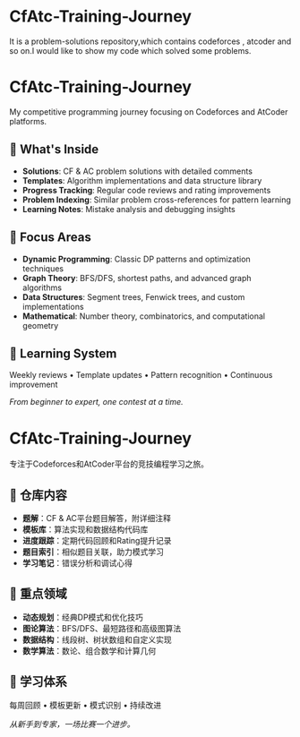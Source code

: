 # CfAtc-Training-Journey
It is a problem-solutions repository,which contains codeforces , atcoder and so on.I would like to show my code which solved some problems.



# CfAtc-Training-Journey

My competitive programming journey focusing on Codeforces and AtCoder platforms.

## 🚀 What's Inside
- **Solutions**: CF & AC problem solutions with detailed comments
- **Templates**: Algorithm implementations and data structure library
- **Progress Tracking**: Regular code reviews and rating improvements
- **Problem Indexing**: Similar problem cross-references for pattern learning
- **Learning Notes**: Mistake analysis and debugging insights

## 🎯 Focus Areas
- **Dynamic Programming**: Classic DP patterns and optimization techniques
- **Graph Theory**: BFS/DFS, shortest paths, and advanced graph algorithms
- **Data Structures**: Segment trees, Fenwick trees, and custom implementations
- **Mathematical**: Number theory, combinatorics, and computational geometry

## 🔄 Learning System
Weekly reviews • Template updates • Pattern recognition • Continuous improvement

*From beginner to expert, one contest at a time.*



# CfAtc-Training-Journey

专注于Codeforces和AtCoder平台的竞技编程学习之旅。

## 🚀 仓库内容
- **题解**：CF & AC平台题目解答，附详细注释
- **模板库**：算法实现和数据结构代码库
- **进度跟踪**：定期代码回顾和Rating提升记录
- **题目索引**：相似题目关联，助力模式学习
- **学习笔记**：错误分析和调试心得

## 🎯 重点领域
- **动态规划**：经典DP模式和优化技巧
- **图论算法**：BFS/DFS、最短路径和高级图算法
- **数据结构**：线段树、树状数组和自定义实现
- **数学算法**：数论、组合数学和计算几何

## 🔄 学习体系
每周回顾 • 模板更新 • 模式识别 • 持续改进

*从新手到专家，一场比赛一个进步。*
